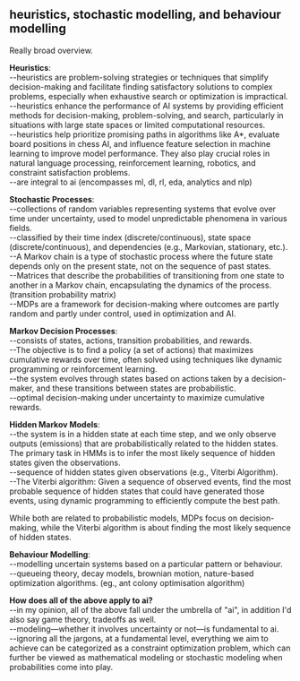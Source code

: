 ## heuristics, stochastic modelling, and behaviour modelling 

Really broad overview. 

**Heuristics**:  
--heuristics are problem-solving strategies or techniques that simplify decision-making and facilitate finding satisfactory solutions to complex problems, especially when exhaustive search or optimization is impractical.  
--heuristics enhance the performance of AI systems by providing efficient methods for decision-making, problem-solving, and search, particularly in situations with large state spaces or limited computational resources.  
--heuristics help prioritize promising paths in algorithms like A*, evaluate board positions in chess AI, and influence feature selection in machine learning to improve model performance. They also play crucial roles in natural language processing, reinforcement learning, robotics, and constraint satisfaction problems.  
--are integral to ai (encompasses ml, dl, rl, eda, analytics and nlp)

**Stochastic Processes**:  
--collections of random variables representing systems that evolve over time under uncertainty, used to model unpredictable phenomena in various fields.  
--classified by their time index (discrete/continuous), state space (discrete/continuous), and dependencies (e.g., Markovian, stationary, etc.).  
--A Markov chain is a type of stochastic process where the future state depends only on the present state, not on the sequence of past states.  
--Matrices that describe the probabilities of transitioning from one state to another in a Markov chain, encapsulating the dynamics of the process. (transition probability matrix)  
--MDPs are a framework for decision-making where outcomes are partly random and partly under control, used in optimization and AI.  

**Markov Decision Processes**:  
--consists of states, actions, transition probabilities, and rewards.  
--The objective is to find a policy (a set of actions) that maximizes cumulative rewards over time, often solved using techniques like dynamic programming or reinforcement learning.  
--the system evolves through states based on actions taken by a decision-maker, and these transitions between states are probabilistic.   
--optimal decision-making under uncertainty to maximize cumulative rewards.  

**Hidden Markov Models**:  
--the system is in a hidden state at each time step, and we only observe outputs (emissions) that are probabilistically related to the hidden states. The primary task in HMMs is to infer the most likely sequence of hidden states given the observations.  
--sequence of hidden states given observations (e.g., Viterbi Algorithm).  
--The Viterbi algorithm: Given a sequence of observed events, find the most probable sequence of hidden states that could have generated those events, using dynamic programming to efficiently compute the best path.  

While both are related to probabilistic models, MDPs focus on decision-making, while the Viterbi algorithm is about finding the most likely sequence of hidden states.  

**Behaviour Modelling**:  
--modelling uncertain systems based on a particular pattern or behaviour.  
--queueing theory, decay models, brownian motion, nature-based optimization algorithms. (eg., ant colony optimisation algorithm)

**How does all of the above apply to ai?**  
--in my opinion, all of the above fall under the umbrella of "ai", in addition I'd also say game theory, tradeoffs as well.  
--modeling—whether it involves uncertainty or not—is fundamental to ai.  
--ignoring all the jargons, at a fundamental level, everything we aim to achieve can be categorized as a constraint optimization problem, which can further be viewed as mathematical modeling or stochastic modeling when probabilities come into play.
